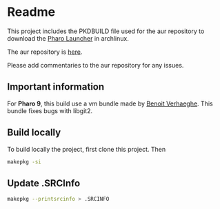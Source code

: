# Readme

This project includes the PKDBUILD file used for the aur repository to download the [Pharo Launcher](https://github.com/pharo-project/pharo-launcher/) in archlinux.

The aur repository is [here](https://aur.archlinux.org/packages/pharo-launcher/).

Please add commentaries to the aur repository for any issues.

## Important information

For **Pharo 9**, this build use a vm bundle made by [Benoit Verhaeghe](https://badetitou.fr).
This bundle fixes bugs with libgit2.

## Build locally

To build locally the project, first clone this project.
Then

```sh
makepkg -si
```

## Update .SRCInfo

```sh
makepkg --printsrcinfo > .SRCINFO
```
